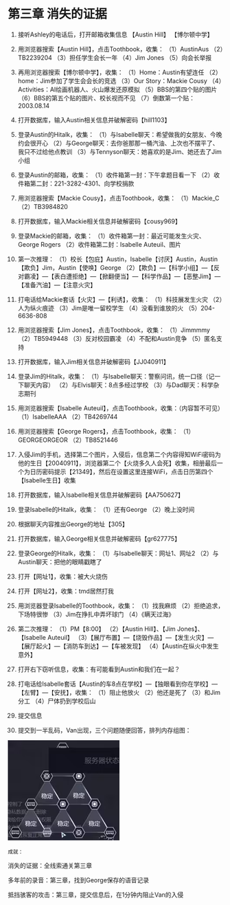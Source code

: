 # 第三章 消失的证据

1. 接听Ashley的电话后，打开邮箱收集信息
【Austin Hill】 【博尔顿中学】

2. 用浏览器搜索【Austin Hill】，点击Toothbook，收集：
（1）AustinAus
（2）TB2239204
（3）担任学生会长一年
（4）Jim Jones
（5）向会长举报

3. 再用浏览器搜索【博尔顿中学】，收集：
（1）Home：Austin有望连任
（2）home：Jim参加了学生会会长的竞选
（3）Our Story：Mackie Cousy
（4）Activities：AI绘画机器人、火山爆发还原模拟
（5）BBS的第四个贴的图片
（6）BBS的第五个贴的图片、校长视而不见
（7）倒数第一个贴：2003.08.14

4. 打开数据库，输入Austin相关信息并破解密码【hill1103】

5. 登录Austin的Hitalk，收集：
（1）与Isabelle聊天：希望做我的女朋友、今晚约会很开心
（2）与George聊天：去你爸那那一桶汽油、上次也不摆平了、我只不过给他点教训
（3）与Tennyson聊天：她喜欢的是Jim、她还去了Jim小组

6. 登录Austin的邮箱，收集：
（1）收件箱第一封：下午拿题目看一下
（2）收件箱第二封：221-3282-4301、向学校捐款

7. 用浏览器搜索【Mackie Cousy】，点击Toothbook，收集：
（1）Mackie_C
（2）TB3984820

8. 打开数据库，输入Mackie相关信息并破解密码【cousy969】

9. 登录Mackie的邮箱，收集：
（1）收件箱第一封：最近可能发生火灾、George Rogers
（2）收件箱第二封：Isabelle Auteuil、图片

10. 第一次推理：
（1）校长【包庇】Austin，Isabelle【讨厌】Austin，Austin【欺负】Jim，Austin【使唤】George
（2）【欺负】—【科学小组】—【反对霸凌】—【表白遭拒绝】—【掀翻便当】—【科学作品】—【恶整Jim】—【准备汽油】—【注意火灾】

11. 打电话给Mackie套话【火灾】—【利诱】，收集：
（1）科技展发生火灾
（2）人为纵火痕迹
（3）Jim是唯一留校学生
（4）没看到谁放的火
（5）204-6636-808

12. 用浏览器搜索【Jim Jones】，点击Toothbook，收集：
（1）Jimmmmy
（2）TB5949448
（3）反对校园霸凌
（4）不配和Austin竞争
（5）匿名支持

13. 打开数据库，输入Jim相关信息并破解密码【JJ040911】

14. 登录Jim的Hitalk，收集：
（1）与Isabelle聊天：警察问讯，统一口径（记一下聊天内容）
（2）与Elvis聊天：8点多经过学校
（3）与Dad聊天：科学杂志期刊

15. 用浏览器搜索【Isabelle Auteuil】，点击Toothbook，收集：（内容暂不可见）
（1）IsabelleAAA
（2）TB4269744

16. 用浏览器搜索【George Rogers】，点击Toothbook，收集：
（1）GEORGEORGEOR
（2）TB8521446

17. 入侵Jim的手机，选择第二个图片，入侵后，信息第二个内容得知WiFi密码为他的生日【20040911】，浏览器第二个【火烧多久人会死】收集，相册最后一个为日历密码提示【21349】，然后在设置这里连接WiFi，点击日历第四个【Isabelle生日】收集

18. 打开数据库，输入Isabelle相关信息并破解密码【AA750627】

19. 登录Isabelle的Hitalk，收集：
（1）还有George
（2）晚上没时间

20. 根据聊天内容推出George的地址【305】

21. 打开数据库，输入George相关信息并破解密码【gr627775】

22. 登录George的Hitalk，收集：
（1）与Isabelle聊天：网址1、网址2
（2）与Austin聊天：把他的眼睛戳瞎了

23. 打开【网址1】，收集：被大火烧伤

24. 打开【网址2】，收集：tmd居然打我

25. 用浏览器登录Isabelle的Toothbook，收集：
（1）找我麻烦
（2）拒绝追求，下场特很惨
（3）Jim在挣扎中弄坏球门
（4）《瞒天过海》

26. 第二次推理：
（1）PM【8:00】
（2）【Austin Hill】、【Jim Jones】、【Isabelle Auteuil】
（3）【展厅布置】—【烧毁作品】—【发生火灾】—【展厅起火】—【消防车到达】—【车被发现】
（4）【Austin在纵火中发生意外】

27. 打开右下窃听信息，收集：有可能看到Austin和我们在一起？

28. 打电话给Isabelle套话【Austin的车8点在学校】—【独眼看到你在学校】—【左臂】—【安抚】，收集：
（1）阻止他放火
（2）他还是死了
（3）和Jim分工
（4）尸体扔到学校后山

29. 提交信息

30. 提交到一半乱码，Van出现，三个问题随便回答，排列内存组图：

![Model Diagram](E3_fig1.png)

`成就：`

消失的证据：全线索通关第三章

多年前的录音：第三章，找到George保存的语音记录

抵挡骇客的攻击：第三章，提交信息后，在1分钟内阻止Van的入侵
